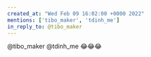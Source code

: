 ```yaml
---
created_at: "Wed Feb 09 16:02:00 +0000 2022"
mentions: ['tibo_maker', 'tdinh_me']
in_reply_to: @tibo_maker
---
```


@tibo_maker @tdinh_me 😂😂😂